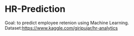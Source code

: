 # HR-Prediction
Goal: to predict employee retenion using Machine Learning.
Dataset:https://www.kaggle.com/giripujar/hr-analytics
